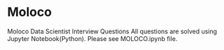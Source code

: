 # Moloco
Moloco Data Scientist Interview Questions
All questions are solved using Jupyter Notebook(Python).
Please see MOLOCO.ipynb file.
